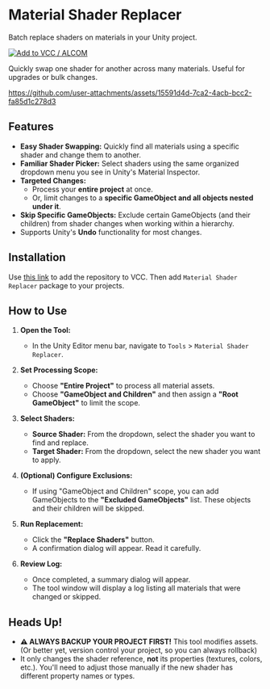 # Material Shader Replacer

Batch replace shaders on materials in your Unity project.

<a href="https://hazre.github.io/vpm-listing"><img alt="Add to VCC / ALCOM" src="https://img.shields.io/badge/-Add%20to%20VCC%20\%20ALCOM-%232baac1?style=for-the-badge"></a>

Quickly swap one shader for another across many materials. Useful for upgrades or bulk changes.

https://github.com/user-attachments/assets/15591d4d-7ca2-4acb-bcc2-fa85d1c278d3

## Features

*   **Easy Shader Swapping:** Quickly find all materials using a specific shader and change them to another.
*   **Familiar Shader Picker:** Select shaders using the same organized dropdown menu you see in Unity's Material Inspector.
*   **Targeted Changes:**
    *   Process your **entire project** at once.
    *   Or, limit changes to a **specific GameObject and all objects nested under it**.
*   **Skip Specific GameObjects:** Exclude certain GameObjects (and their children) from shader changes when working within a hierarchy.
*   Supports Unity's **Undo** functionality for most changes.

## Installation

Use [this link](https://hazre.github.io/vpm-listing) to add the repository to VCC.
Then add `Material Shader Replacer` package to your projects.

## How to Use

1.  **Open the Tool:**
    *   In the Unity Editor menu bar, navigate to `Tools` > `Material Shader Replacer`.

2.  **Set Processing Scope:**
    *   Choose **"Entire Project"** to process all material assets.
    *   Choose **"GameObject and Children"** and then assign a **"Root GameObject"** to limit the scope.

3.  **Select Shaders:**
    *   **Source Shader:** From the dropdown, select the shader you want to find and replace.
    *   **Target Shader:** From the dropdown, select the new shader you want to apply.

4.  **(Optional) Configure Exclusions:**
    *   If using "GameObject and Children" scope, you can add GameObjects to the **"Excluded GameObjects"** list. These objects and their children will be skipped.

5.  **Run Replacement:**
    *   Click the **"Replace Shaders"** button.
    *   A confirmation dialog will appear. Read it carefully.

6.  **Review Log:**
    *   Once completed, a summary dialog will appear.
    *   The tool window will display a log listing all materials that were changed or skipped.

## Heads Up!

*   **⚠️ ALWAYS BACKUP YOUR PROJECT FIRST!** This tool modifies assets. (Or better yet, version control your project, so you can always rollback)
*   It only changes the shader reference, **not** its properties (textures, colors, etc.). You'll need to adjust those manually if the new shader has different property names or types.